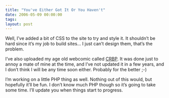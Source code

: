 ```yaml
---
title: "You've Either Got It Or You Haven't"
date: 2006-05-09 00:00:00
tags:
layout: post
---
```

Well, I’ve added a bit of CSS to the site to try and style it. It shouldn’t be hard since it’s my job to build sites… I just can’t design them, that’s the problem.

I’ve also uploaded my age old webcomic called [CRBP](http://espadav8.co.uk/crbp/). It was done just to annoy a mate of mine at the time, and I’ve not updated it in a few years, and I don’t think I will be any time soon either. Probably for the better ;-)

I’m working on a little PHP thing as well. Nothing out of this would, but hopefully it’ll be fun. I don’t know much PHP though so it’s going to take some time. I’ll update you when things start to progress.
